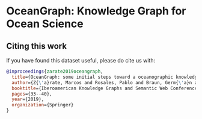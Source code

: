 # OceanGraph: Knowledge Graph for Ocean Science


## Citing this work
If you have found this dataset useful, please do cite us with:

```bib
@inproceedings{zarate2019oceangraph,
  title={OceanGraph: some initial steps toward a oceanographic knowledge graph},
  author={Z{\'a}rate, Marcos and Rosales, Pablo and Braun, Germ{\'a}n and Lewis, Mirtha and Fillottrani, Pablo Rub{\'e}n and Delrieux, Claudio},
  booktitle={Iberoamerican Knowledge Graphs and Semantic Web Conference},
  pages={33--40},
  year={2019},
  organization={Springer}
}
```
